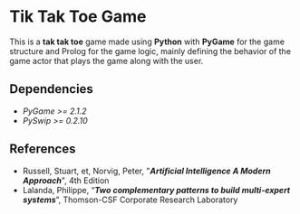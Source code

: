 # Tik Tak Toe Game

This is a **tak tak toe** game made using **Python** with **PyGame** for the game structure and Prolog for the game logic, mainly defining the behavior of the game actor that plays the game along with the user.

## Dependencies
- *PyGame >= 2.1.2*
- *PySwip >= 0.2.10*

## References
- Russell, Stuart, et, Norvig, Peter, "***Artificial Intelligence A Modern Approach***", 4th Edition
- Lalanda, Philippe, “***Two complementary patterns to build multi-expert systems***”, Thomson-CSF Corporate Research Laboratory